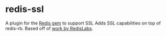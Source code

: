 redis-ssl
=========

A plugin for the [Redis gem](https://github.com/redis/redis-rb) to support SSL
Adds SSL capabilities on top of redis-rb. Based off of [work by RedisLabs](https://github.com/RedisLabs/redis-rb/commit/a95affbca2bed4d0b7e6c7a3add135de07c8f720).
